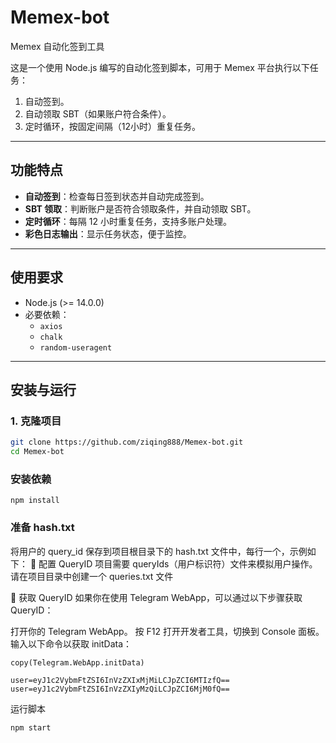 # Memex-bot
Memex 自动化签到工具

这是一个使用 Node.js 编写的自动化签到脚本，可用于 Memex 平台执行以下任务：
1. 自动签到。
2. 自动领取 SBT（如果账户符合条件）。
3. 定时循环，按固定间隔（12小时）重复任务。

---

## 功能特点

- **自动签到**：检查每日签到状态并自动完成签到。
- **SBT 领取**：判断账户是否符合领取条件，并自动领取 SBT。
- **定时循环**：每隔 12 小时重复任务，支持多账户处理。
- **彩色日志输出**：显示任务状态，便于监控。

---

## 使用要求

- Node.js (>= 14.0.0)
- 必要依赖：
  - `axios`
  - `chalk`
  - `random-useragent`

---

## 安装与运行

### 1. 克隆项目
```bash
git clone https://github.com/ziqing888/Memex-bot.git
cd Memex-bot
```
### 安装依赖
```
npm install
```
###  准备 hash.txt
将用户的 query_id 保存到项目根目录下的 hash.txt 文件中，每行一个，示例如下：
🔑 配置 QueryID
项目需要 queryIds（用户标识符）文件来模拟用户操作。请在项目目录中创建一个 queries.txt 文件

🔑 获取 QueryID
如果你在使用 Telegram WebApp，可以通过以下步骤获取 QueryID：

打开你的 Telegram WebApp。
按 F12 打开开发者工具，切换到 Console 面板。
输入以下命令以获取 initData：
```
copy(Telegram.WebApp.initData)
```
```
user=eyJ1c2VybmFtZSI6InVzZXIxMjMiLCJpZCI6MTIzfQ==
user=eyJ1c2VybmFtZSI6InVzZXIyMzQiLCJpZCI6MjM0fQ==
```
运行脚本
```
npm start
```
